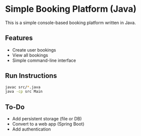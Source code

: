 # Simple Booking Platform (Java)

This is a simple console-based booking platform written in Java.

## Features

- Create user bookings
- View all bookings
- Simple command-line interface

## Run Instructions

```bash
javac src/*.java
java -cp src Main
```

## To-Do

- Add persistent storage (file or DB)
- Convert to a web app (Spring Boot)
- Add authentication